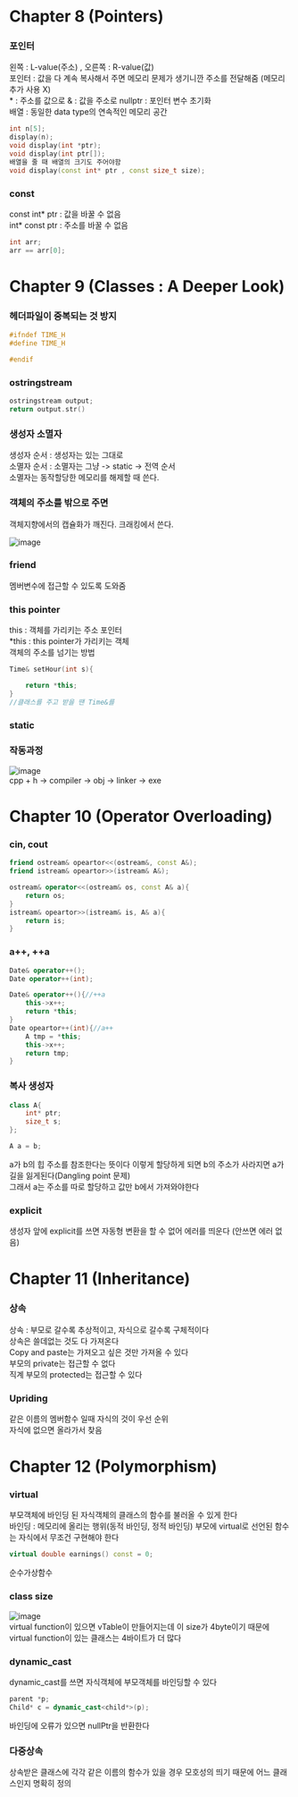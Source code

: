 # Chapter 8 (Pointers)
### 포인터
왼쪽 : L-value(주소) , 오른쪽 : R-value(값)  
포인터 : 값을 다 계속 복사해서 주면 메모리 문제가 생기니깐 주소를 전달해줌 (메모리 추가 사용 X)  
\* : 주소를 값으로 
& : 값을 주소로
nullptr : 포인터 변수 초기화  
배열 : 동일한 data type의 연속적인 메모리 공간  
```cpp
int n[5];
display(n);
void display(int *ptr); 
void display(int ptr[]);
배열을 줄 때 배열의 크기도 주어야함
void display(const int* ptr , const size_t size);
```

### const
const int* ptr : 값을 바꿀 수 없음  
int* const ptr : 주소를 바꿀 수 없음
```cpp
int arr; 
arr == arr[0];
```
# Chapter 9 (Classes : A Deeper Look)

### 헤더파일이 중복되는 것 방지
```cpp
#ifndef TIME_H
#define TIME_H

#endif
```
### ostringstream

```cpp  
ostringstream output;
return output.str()
```
 
### 생성자 소멸자
생성자 순서 : 생성자는 있는 그대로  
소멸자 순서 : 소멸자는 그냥 -> static -> 전역 순서  
소멸자는 동작할당한 메모리를 해제할 때 쓴다.  

### 객체의 주소를 밖으로 주면
객체지향에서의 캡슐화가 깨진다. 
크래킹에서 쓴다.

![image](https://user-images.githubusercontent.com/86973831/145575225-41ff53fd-5625-4f77-94dc-5d5a870fb06b.png)





### friend  
멤버변수에 접근할 수 있도록 도와줌  

### this pointer
this : 객체를 가리키는 주소 포인터  
\*this : this pointer가 가리키는 객체  
객체의 주소를 넘기는 방법 

```cpp
Time& setHour(int s){

    return *this;
}
//클래스를 주고 받을 땐 Time&를 
```
### static

### 작동과정
![image](https://user-images.githubusercontent.com/86973831/145575152-6802abf5-c8dd-49f7-81f4-18e4190cd9fb.png)  
cpp + h -> compiler -> obj -> linker -> exe  

  

# Chapter 10 (Operator Overloading)
### cin, cout 
```cpp
friend ostream& opeartor<<(ostream&, const A&);
friend istream& opeartor>>(istream& A&);

ostream& operator<<(ostream& os, const A& a){
    return os;
}
istream& opeartor>>(istream& is, A& a){
    return is;
}
```

### a++, ++a 
```cpp
Date& operator++();
Date operator++(int);

Date& operator++(){//++a
    this->x++;
    return *this;
}
Date opeartor++(int){//a++
    A tmp = *this;
    this->x++;
    return tmp;
}
``` 

### 복사  생성자  
```cpp
class A{
    int* ptr;
    size_t s;
};

A a = b;
```
a가 b의 힙 주소를 참조한다는 뜻이다
이렇게 할당하게 되면 b의 주소가 사라지면 a가 길을 잃게된다(Dangling point 문제)  
그래서 a는 주소를 따로 할당하고 값만 b에서 가져와야한다

### explicit
생성자 앞에 explicit를 쓰면 자동형 변환을 할 수 없어 에러를 띄운다 (안쓰면 에러 없음)  

# Chapter 11 (Inheritance) 
### 상속
상속 : 부모로 갈수록 추상적이고, 자식으로 갈수록 구체적이다  
상속은 쓸데없는 것도 다 가져온다  
Copy and paste는 가져오고 싶은 것만 가져올 수 있다  
부모의 private는 접근할 수 없다  
직계 부모의 protected는 접근할 수 있다

### Upriding  
같은 이름의 멤버함수 일때 자식의 것이 우선 순위  
자식에 없으면 올라가서 찾음  
 
# Chapter 12 (Polymorphism)
### virtual  
부모객체에 바인딩 된 자식객체의 클래스의 함수를 불러올 수 있게 한다  
바인딩 : 메모리에 올리는 행위(동적 바인딩, 정적 바인딩)
부모에 virtual로 선언된 함수는 자식에서 무조건 구현해야 한다

```cpp
virtual double earnings() const = 0;
```
순수가상함수  

### class size  
![image](https://user-images.githubusercontent.com/86973831/145681714-d35c4097-36a7-41e5-ae34-887fa7babd69.png)  
virtual function이 있으면 vTable이 만들어지는데 이 size가 4byte이기 때문에  
virtual function이 있는 클래스는 4바이트가 더 많다  

### dynamic_cast
dynamic_cast를 쓰면 자식객체에 부모객체를 바인딩할 수 있다
```cpp
parent *p;
Child* c = dynamic_cast<child*>(p);
```  
바인딩에 오류가 있으면 nullPtr을 반환한다

### 다중상속  
상속받은 클래스에 각각 같은 이름의 함수가 있을 경우 모호성의 띄기 때문에 어느 클래스인지 명확히 정의

